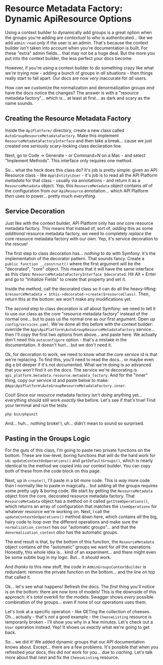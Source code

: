 # Resource Metadata Factory: Dynamic ApiResource Options

Using a context builder to dynamically add groups is a great option when the
groups you're adding are *contextual* to who is authenticated... like we add
`admin:read` *only* if the user is an admin. That's because the context builder
isn't taken into account when you're documentation is built. For these "extra"
admin fields... that may not be a huge deal. But the more you put into the
context builder, the less perfect your docs become.

However, if you're using a context builder to do something crazy like what *we're*
trying now - adding a bunch of groups in *all* situations - then things really
start to fall apart. Our docs are now *very* inaccurate for *all* users.

How *can* we customize the normalization and denormalization groups *and* have
the docs notice the changes? The answer is with a "resource metadata factory"...
which is... at least at first... as dark and scary as the name sounds.

## Creating the Resource Metadata Factory

Inside the  `ApiPlatform/` directory, create a new class called
`AutoGroupResourceMetadataFactory`. Make this implement `ResourceMetadataFactoryInterface` and then take a break... cause we just created
one *seriously* scary-looking class declaration line.

Next, go to Code -> Generate - or Command+N on a Mac - and select "Implement Methods". This interface only requires one method.

So... what the heck does this class do? It's job is pretty simple: given an
API Resource class - like `App\Entity\User` - it's job is to read all the API
Platform *metadata* for that class - usually via annotations - and return it as
a `ResourceMetadata` object. Yep, this `ResourceMetadata` object contains *all* of
the configuration from our `ApiResource` annotation... which API Platform *then*
uses to power... pretty much *everything*.

## Service Decoration

Just like with the context builder, API Platform only has *one* core resource metadata
factory. This means that instead of, sort of, *adding* this as some *additional*
resource metadata factory, we need to completely *replace* the core resource metadata
factory with our own. Yep, it's service decoration to the rescue!

The first step to class decoration has... *nothing* to do with Symfony: it's the
implementation of the decorator pattern. That sounds fancy. Create a
`public function __construct()` where the first argument will be the "decorated",
"core" object. This means that it will have the same interface as this class:
`ResourceMetadataFactoryInterface $decorated`. Hit Alt + Enter and go to
"Initialize Fields" to create that property and set it.

Inside the method, call the decorated class so it can do all the heavy-lifting:
`$resourceMetadata = $this->decorated->create($resourceClass)`. Then,
return this at the bottom: we won't make any modifications yet.

The *second* step to class decoration is *all* about Symfony: we need to tell it to
use *our* class as the core "resource metadata factory" instead of the normal
one... but to pass us the normal one as our first argument. Open up
`config/services.yaml`. We've done all this before with the context builder:
override the `App\ApiPlatform\AutoGroupResourceMetadataFactory` service... then
I'll copy the first two options from above... and paste here. We actually don't
need this `autoconfigure` option - that's a mistake in the documentation. It
doesn't hurt... but we don't need it.

Ok, for decoration to work, we need to know what the core service id is that we're
replacing. To find this, you'll need to read the docs... or maybe even dig a
bit deeper if it's not documented. What we're doing is *so* advanced that you
*won't* find it on the docs. The service we're decorating is
`api_platform.metadata.resource.metadata_factory`. And for the "inner" thing,
copy our service id and paste below to make:
`@App\ApiPlatform\AutoGroupResourceMetadataFactory.inner`.

Cool! Since our resource metadata factory isn't *doing* anything yet... everything
should still work *exactly* like before. Let's see if that's true! Find your
terminal and run the tests:

```terminal
php bin/phpunit
```

And... huh... nothing broke! I, uh... didn't mean to sound so surprised.

## Pasting in the Groups Logic

For the guts of this class, I'm going to paste two private functions on the bottom.
These are low-level, boring functions that will do the hard work for us:
`updateContextOnOperations()` and `getDefaultGroups()`, which is nearly
identical to the method we copied into our context builder. You can copy both of
these from the code block on this page.

Next, up in `create()`, I'll paste in a bit more code. This is *way* more code
than I normally like to paste in magically... but adding all the groups requires
some pretty ugly & boring code. We start by getting the `ResourceMetadata` object
from the core, decorated resource metadata factory. That `ResourceMetadata` object
has a method on it called `getItemOperations()`, which returns an array of
configuration that matches the `itemOperations` for whatever resource we're
working on. Next, I call the `updateContextOnOperations()` method down here, which
contains *all* the big, hairy code to loop over the different operations and make
sure the `normalization_context` has our "automatic groups"... and that the
`denormalization_context` *also* has the automatic groups.

The end result is that, by the bottom of this function, the `ResourceMetadata`
object contains *all* the "automatic" groups we want for *all* the operations.
Honestly, this whole idea is... kind of an experiment... and there might even be
some subtle bug in my logic. But... it *should* work.

And *thanks* to this new stuff, the code in `AdminGroupsContextBuilder` is
redundant: remove the private function on the bottom... and the line on top
that called it.

Ok... let's see what happens! Refresh the docs. The *first* thing you'll notice
is on the bottom: there are now *tons* of models! This is the downside of this
approach: it's *total* overkill for the models: Swagger shows *every* possible
combination of the groups... even if none of our operations uses them.

Let's look at a specific operation - like GETing the collection of cheeses.
Oh... actually - that's *not* a good example - the `CheeseListing` resource is
temporarily broken - I'll show you why in a few minutes. Let's check out
a `User` operation instead. Yep! It shows us *exactly* what we're going to get back.

So... we did it! We added dynamic groups that our API documentation knows about.
Except... there are a few problems. It's possible that when you refreshed your
docs, this did *not* work for you... due to *caching*. Let's talk more about that
next and fix the `CheeseListing` resource.
